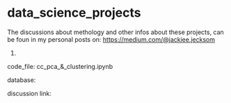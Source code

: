 # data_science_projects


The discussions about methology and other infos about these projects, can be foun in my personal posts on: https://medium.com/@jackiee.jecksom


1. 
code_file: cc_pca_&_clustering.ipynb

database: 

discussion link: 
